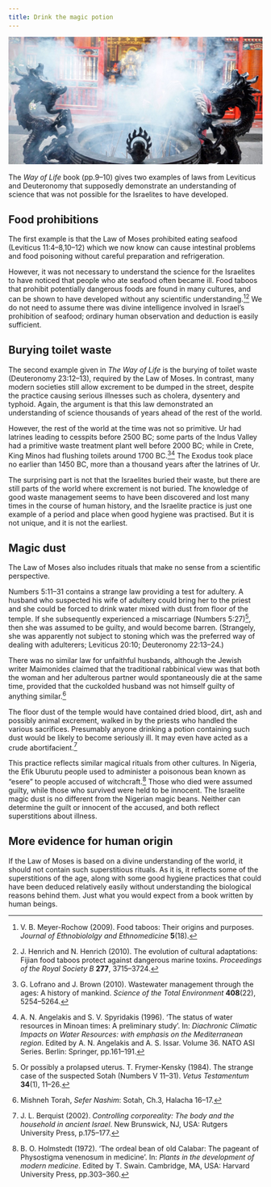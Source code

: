 ```yaml
---
title: Drink the magic potion
---
```


![](smoky.resized.jpg)

The _Way of Life_ book (pp.9–10) gives two examples of laws from Leviticus and Deuteronomy that supposedly demonstrate an understanding of science that was not possible for the Israelites to have developed.

## Food prohibitions

The first example is that the Law of Moses prohibited eating seafood (Leviticus 11:4–8,10–12) which we now know can cause intestinal problems and food poisoning without careful preparation and refrigeration.

However, it was not necessary to understand the science for the Israelites to have noticed that people who ate seafood often became ill. Food taboos that prohibit potentially dangerous foods are found in many cultures, and can be shown to have developed without any scientific understanding.[^1][^2] We do not need to assume there was divine intelligence involved in Israel’s prohibition of seafood; ordinary human observation and deduction is easily sufficient.

## Burying toilet waste

The second example given in _The Way of Life_ is the burying of toilet waste (Deuteronomy 23:12–13), required by the Law of Moses. In contrast, many modern societies still allow excrement to be dumped in the street, despite the practice causing serious illnesses such as cholera, dysentery and typhoid. Again, the argument is that this law demonstrated an understanding of science thousands of years ahead of the rest of the world.

However, the rest of the world at the time was not so primitive. Ur had latrines leading to cesspits before 2500 BC; some parts of the Indus Valley had a primitive waste treatment plant well before 2000 BC; while in Crete, King Minos had flushing toilets around 1700 BC.[^3][^4] The Exodus took place no earlier than 1450 BC, more than a thousand years after the latrines of Ur.

The surprising part is not that the Israelites buried their waste, but there are still parts of the world where excrement is not buried. The knowledge of good waste management seems to have been discovered and lost many times in the course of human history, and the Israelite practice is just one example of a period and place when good hygiene was practised. But it is not unique, and it is not the earliest.

## Magic dust

The Law of Moses also includes rituals that make no sense from a scientific perspective.

Numbers 5:11–31 contains a strange law providing a test for adultery. A husband who suspected his wife of adultery could bring her to the priest and she could be forced to drink water mixed with dust from floor of the temple. If she subsequently experienced a miscarriage (Numbers 5:27)[^5], then she was assumed to be guilty, and would become barren. (Strangely, she was apparently not subject to stoning which was the preferred way of dealing with adulterers; Leviticus 20:10; Deuteronomy 22:13–24.)

There was no similar law for unfaithful husbands, although the Jewish writer Maimonides claimed that the traditional rabbinical view was that both the woman and her adulterous partner would spontaneously die at the same time, provided that the cuckolded husband was not himself guilty of anything similar.[^6]

The floor dust of the temple would have contained dried blood, dirt, ash and possibly animal excrement, walked in by the priests who handled the various sacrifices. Presumably anyone drinking a potion containing such dust would be likely to become seriously ill. It may even have acted as a crude abortifacient.[^7]

This practice reflects similar magical rituals from other cultures. In Nigeria, the Efik Uburutu people used to administer a poisonous bean known as “esere” to people accused of witchcraft.[^8] Those who died were assumed guilty, while those who survived were held to be innocent. The Israelite magic dust is no different from the Nigerian magic beans. Neither can determine the guilt or innocent of the accused, and both reflect superstitions about illness.

## More evidence for human origin

If the Law of Moses is based on a divine understanding of the world, it should not contain such superstitious rituals. As it is, it reflects some of the superstitions of the age, along with some good hygiene practices that could have been deduced relatively easily without understanding the biological reasons behind them. Just what you would expect from a book written by human beings.


[^1]: V. B. Meyer-Rochow (2009). Food taboos: Their origins and purposes. _Journal of Ethnobiololgy and Ethnomedicine_ **5**(18).

[^2]: J. Henrich and N. Henrich (2010). The evolution of cultural adaptations: Fijian food taboos protect against dangerous marine toxins. _Proceedings of the Royal Society B_ **277**, 3715–3724.

[^3]: G. Lofrano and J. Brown (2010). Wastewater management through the ages: A history of mankind. _Science of the Total Environment_ **408**(22), 5254–5264.

[^4]: A. N. Angelakis and S. V. Spyridakis (1996). ‘The status of water resources in Minoan times: A preliminary study’. In: _Diachronic Climatic Impacts on Water Resources: with emphasis on the Mediterranean region_. Edited by A. N. Angelakis and A. S. Issar. Volume 36. NATO ASI Series. Berlin: Springer, pp.161–191.

[^5]: Or possibly a prolapsed uterus. T. Frymer-Kensky (1984). The strange case of the suspected Sotah (Numbers V 11–31). _Vetus Testamentum_ **34**(1), 11–26.

[^6]: Mishneh Torah, _Sefer Nashim_: Sotah, Ch.3, Halacha 16–17.

[^7]: J. L. Berquist (2002). _Controlling corporeality: The body and the household in ancient Israel_. New Brunswick, NJ, USA: Rutgers University Press, p.175–177.

[^8]: B. O. Holmstedt (1972). ‘The ordeal bean of old Calabar: The pageant of Physostigma venenosum in medicine’. In: _Plants in the development of modern medicine_. Edited by T. Swain. Cambridge, MA, USA: Harvard University Press, pp.303–360.
